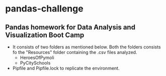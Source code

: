 # pandas-challenge
## Pandas homework for Data Analysis and Visualization Boot Camp
* It consists of two folders as mentioned below. Both the folders consists fo the "Resources" folder containing the .csv files analyzed.
    * HeroesOfPymoli
    * PyCitySchools
* Pipfile and Pipfile.lock to replicate the environment.
